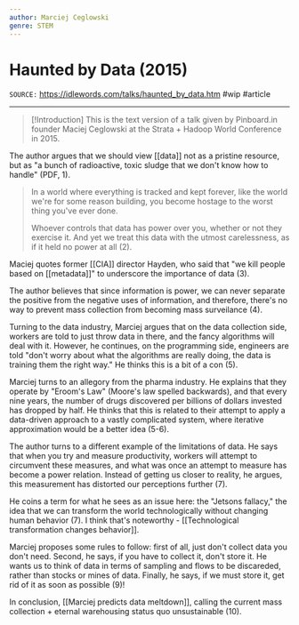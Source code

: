 ```yaml
---
author: Marciej Ceglowski
genre: STEM
---
```

# Haunted by Data (2015)
`SOURCE:` https://idlewords.com/talks/haunted_by_data.htm
#wip #article 

---
> [!Introduction]
> This is the text version of a talk given by Pinboard.in founder Maciej Ceglowski at the Strata + Hadoop World Conference in 2015.

The author argues that we should view [[data]] not as a pristine resource, but as "a bunch of radioactive, toxic sludge that we don't know how to handle" (PDF, 1).

> In a world where everything is tracked and kept forever, like the world we're for some reason building, you become hostage to the worst thing you've ever done.
>    
> Whoever controls that data has power over you, whether or not they exercise it. And yet we treat this data with the utmost carelessness, as if it held no power at all (2). 

Maciej quotes former [[CIA]] director Hayden, who said that "we kill people based on [[metadata]]" to underscore the importance of data (3). 

The author believes that since information is power, we can never separate the positive from the negative uses of information, and therefore, there's no way to prevent mass collection from becoming mass surveilance (4). 

Turning to the data industry, Marciej argues that on the data collection side, workers are told to just throw data in there, and the fancy algorithms will deal with it. However, he continues, on the programming side, engineers are told "don't worry about what the algorithms are really doing, the data is training them the right way." He thinks this is a bit of a con (5). 

Marciej turns to an allegory from the pharma industry. He explains that they operate by "Eroom's Law" (Moore's law spelled backwards), and that every nine years, the number of drugs discovered per billions of dollars invested has dropped by half. He thinks that this is related to their attempt to apply a data-driven approach to a vastly complicated system, where iterative approximation would be a better idea (5-6). 

The author turns to a different example of the limitations of data. He says that when you try and measure productivity, workers will attempt to circumvent these measures, and what was once an attempt to measure has become a power relation. Instead of getting us closer to reality, he argues, this measurement has distorted our perceptions further (7).

He coins a term for what he sees as an issue here: the "Jetsons fallacy," the idea that we can transform the world technologically without changing human behavior (7). I think that's noteworthy - [[Technological transformation changes behavior]]. 

Marciej proposes some rules to follow: first of all, just don't collect data you don't need. Second, he says, if you have to collect it, don't store it. He wants us to think of data in terms of sampling and flows to be discareded, rather than stocks or mines of data. Finally, he says, if we must store it, get rid of it as soon as possible (9)!

In conclusion, [[Marciej predicts data meltdown]], calling the current mass collection + eternal warehousing status quo unsustainable (10). 